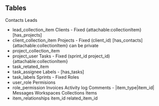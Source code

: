 ## Tables

Contacts
Leads
+ lead_collection_item
Clients - Fixed {attachable:collectionItem} [has_projects]
+ client_collection_item
Projects - Fixed (client_id) [has_contacts] {attachable:collectionItem} can be private
+ project_collection_item
+ project_user
Tasks - Fixed (sprint_id project_id) {attachable:collectionItem}
+ task_retated_item
+ task_assignee
Labels - [has_tasks]
+ task_labels
Sprints - Fixed
Roles
+ user_role
Permisions
+ role_permission
Invoices
Activity log
Comments - |item_type|item_id|
Messages
Workspaces
Collections
Items
+ item_relationships item_id related_item_id
